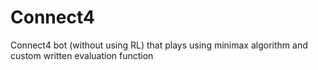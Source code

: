 # Connect4
Connect4 bot (without using RL) that plays using minimax algorithm and custom written evaluation function
